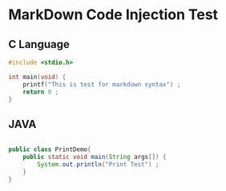 # MarkDown Code Injection Test 

## C Language


```c
#include <stdio.h> 

int main(void) {
	printf("This is test for markdown syntax") ;
	return 0 ;
}
```

## JAVA 

```java 

public class PrintDemo{
	public static void main(String args[]) {
		System.out.println("Print Test") ;
	}
}
```